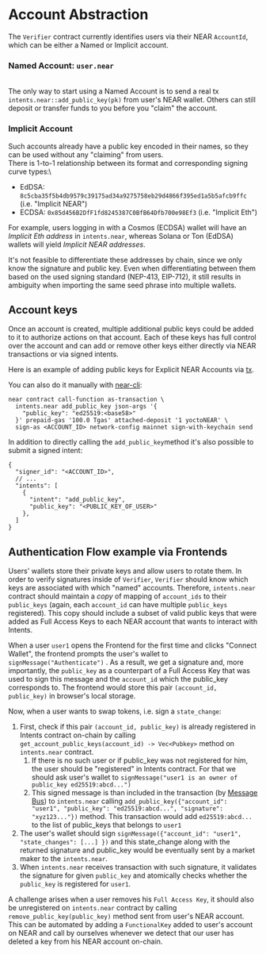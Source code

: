 # Account Abstraction

The `Verifier` contract currently identifies users via their NEAR `AccountId`, which can be either a Named or Implicit account.

### Named Account: `user.near`&#x20;

\
The only way to start using a Named Account is to send a real tx `intents.near::add_public_key(pk)` from user's NEAR wallet. Others can still deposit or transfer funds to you before you "claim" the account.

### &#x20;Implicit Account

Such accounts already have a public key encoded in their names, so they can be used without any "claiming" from users.\
There is 1-to-1 relationship between its format and corresponding signing curve types:\


* EdDSA: `8c5cba35f5b4db9579c39175ad34a9275758eb29d4866f395ed1a5b5afcb9ffc` (i.e. "Implicit NEAR")
* ECDSA: `0x85d456B2DfF1fd8245387C0BfB64Dfb700e98Ef3` (i.e. "Implicit Eth")

For example, users logging in with a Cosmos (ECDSA) wallet will have an _Implicit Eth address_ in `intents.near`, whereas Solana or Ton (EdDSA) wallets will yield _Implicit NEAR addresses_.

It's not feasible to differentiate these addresses by chain, since we only know the signature and public key. Even when differentiating between them based on the used signing standard (NEP-413, EIP-712), it still results in ambiguity when importing the same seed phrase into multiple wallets.

## Account keys

Once an account is created, multiple additional public keys could be added to it to authorize actions on that account. Each of these keys has full control over the account and can add or remove other keys either directly via NEAR transactions or via signed intents.

&#x20;Here is an example of adding public keys for Explicit NEAR Accounts via [tx](https://nearblocks.io/txns/FBTRk6jRUSW3E1SjBfYbA71DhN5xTX1yE2foy98TafrM#execution).&#x20;

You can also do it manually with [near-cli](https://github.com/near/near-cli-rs):

```
near contract call-function as-transaction \
  intents.near add_public_key json-args '{
    "public_key": "ed25519:<base58>"
  }' prepaid-gas '100.0 Tgas' attached-deposit '1 yoctoNEAR' \
  sign-as <ACCOUNT_ID> network-config mainnet sign-with-keychain send
```

In addition to directly calling the `add_public_key`method it's also possible to submit a signed intent:

```
{
  "signer_id": "<ACCOUNT_ID>",
  // ...
  "intents": [
    {
      "intent": "add_public_key",
      "public_key": "<PUBLIC_KEY_OF_USER>" 
    },
  ]
}
```

## Authentication Flow example via Frontends

Users' wallets store their private keys and allow users to rotate them. In order to verify signatures inside of `Verifier`, `Verifier` should know which keys are associated with which "named" accounts. Therefore,  `intents.near` contract should maintain a _copy_ of mapping of `account_ids` to their `public_keys` (again, each `account_id` can have multiple `public_keys` registered). This copy should include a subset of valid public keys that were added as Full Access Keys to each NEAR account that wants to interact with Intents.

When a user `user1` opens the Frontend for the first time and clicks "Connect Wallet", the frontend prompts the user's wallet to `signMessage("Authenticate")` . As a result, we get a signature and, more importantly, the `public_key` as a counterpart of a Full Access Key that was used to sign this message and the `account_id` which the public\_key corresponds to. The frontend would store this pair `(account_id, public_key)` in browser's local storage.

Now, when a user wants to swap tokens, i.e. sign a `state_change`:

1. First, check if this pair `(account_id, public_key)` is already registered in Intents contract on-chain by calling `get_account_public_keys(account_id) -> Vec<Pubkey>` method on `intents.near` contract.
   1. If there is no such user or if public\_key was not registered for him, the user should be "registered" in Intents contract. For that we should ask user's wallet to `signMessage("user1 is an owner of public_key ed25519:abcd...")`
   2. This signed message is than included in the transaction (by [Message Bus](../bus/)) to `intents.near` calling `add_public_key({"account_id": "user1", "public_key": "ed25519:abcd...", "signature": "xyz123..."})` method. This transaction would add `ed25519:abcd...` to the list of public\_keys that belongs to `user1`
2. The user's wallet should sign `signMessage({"account_id": "user1", "state_changes": [...] })` and this state\_change along with the returned signature and public\_key would be eventually sent by a market maker to the `intents.near`.
3. When `intents.near` receives transaction with such signature, it validates the signature for given `public_key` and atomically checks whether the `public_key` is registered for `user1`.

A challenge arises when a user removes his `Full Access Key`, it should also be unregistered on `intents.near` contract by calling `remove_public_key(public_key)` method sent from user's NEAR account. This can be automated by adding a `FunctionalKey` added to user's account on NEAR and call by ourselves whenever we detect that our user has deleted a key from his NEAR account on-chain.&#x20;

